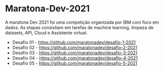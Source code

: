# Maratona-Dev-2021
A maratona Dev 2021 foi uma competição organizada por IBM com foco em dados. As etapas consistiam em tarefas de machine learning, limpeza de datasets, API, Cloud e Assistente virtual.

* Desafio 01 - https://github.com/maratonadev/desafio-1-2021
* Desafio 02 - https://github.com/maratonadev/desafio-2-2021
* Desafio 03 - https://github.com/maratonadev/desafio-3-2021
* Desafio 04 - https://github.com/maratonadev/desafio-4-2021
* Desafio 05 - https://github.com/maratonadev/desafio-5-2021
